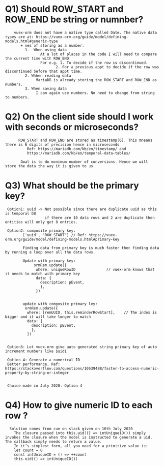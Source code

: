 # Q1) Should ROW_START and ROW_END be string or numnber?

        vuex-orm does not have a native type called Date. The native data types are at: https://vuex-orm.org/guide/model/defining-models.html#generic-type
           + ves of storing as a number:
             1.  When using data
                    At a lot of places in the code I will need to compare the current time with ROW_END
                    For e.g. 1. To decide if the row is discontinued.
                           2. For a previous appt to decide if the row was discontinued before that appt time.
             2. Whhen reading data
                  MariaDB is already storing the ROW_START and ROW_END as numbers.
             3. When saving data
                  I can again use numbers. No need to change from string to numbers.

# Q2) On the client side should I work with seconds or microseconds?

          ROW_START and ROW_END are stored as timestamp(6). This mneans there is 6 digits of precision hence in microseconds
              Ref: https://mariadb.com/kb/en/timestamp/ and
              https://mariadb.com/kb/en/temporal-data-tables/

           Goal is to do monimum number of conversions. Hence we will store the data the way it is given to us.

# Q3) What should be the primary key?

     Option1: uuid -> Not possible since there are duplicate uuid as this is temporal DB
                      if there are 10 data rows and 2 are duplicate then entities will only get 8 entries.

     Option2: composite primary key.
            ['uuid', 'ROW_START'] // Ref: https://vuex-orm.org/guide/model/defining-models.html#primary-key

            Finding data from primary key is much faster then finding data by running a loop over all the data rows.

            Update with primary key:
                 ormRem.update({
                  where: uniqueRowID              // vuex-orm knows that it needs to match with primary key
                  data: {
                    description: pEvent,
                    },
                  })


            update with composite primary ley:
             ormRem.update({
              where: [remUUID, this.reminderRowStart],    // The index is bigger and it will take longer to match
              data: {
                description: pEvent,
                },
              })


     Option3: Let vuex-orm give auto generated string primary key of auto increment numbers like $uid1

     Option 4: Generate a numerical ID
     Better performance. Ref: https://stackoverflow.com/questions/10639488/faster-to-access-numeric-property-by-string-or-integer


     Choice made in July 2020: Option 4

# Q4) How to give numeric ID to each row ?

      Solution comes from cue on slack given on 10th July 2020
        The closure passed into this.uid(() => intUniqueID()) simply invokes the closure when the model is instructed to generate a uid. The callback simply needs to return a value.
        In it’s simplest form, all you need for a primitive value is:
        let count = 0
        const intUniqueID = () => ++count
        this.uid(() => intUniqueID())
